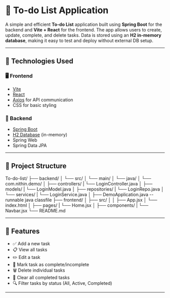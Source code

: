 # 📝 To-do List Application

A simple and efficient **To-do List** application built using **Spring Boot** for the backend and **Vite + React** for the frontend. The app allows users to create, update, complete, and delete tasks. Data is stored using an **H2 in-memory database**, making it easy to test and deploy without external DB setup.

---

## 🔧 Technologies Used

### 🖥️ Frontend
- [Vite](https://vitejs.dev/)
- [React](https://reactjs.org/)
- [Axios](https://axios-http.com/) for API communication
- CSS for basic styling

### 🚀 Backend
- [Spring Boot](https://spring.io/projects/spring-boot)
- [H2 Database](https://www.h2database.com/) (in-memory)
- Spring Web
- Spring Data JPA

---

## 📂 Project Structure

To-do-list/
├── backend/
│ └── src/
│ └── main/
│ └── java/
│ └── com.nithin.demo/
│ ├── controllers/
|   └── LoginController.java
│ ├── models/
|   └── LoginModel.java
│ ├── repositories/
|   └── LoginRepo.java
│ └── services/
|   └── LoginService.java
│ ├── DemoApplication.java -- runnable java classfile
├── frontend/
│ ├── src/
│ │ ├── App.jsx
│ └── index.html
│ ├── pages/
|   └── Home.jsx
│ ├── components/
|   └── Navbar.jsx
└── README.md


---

## 🧪 Features

- ✅ Add a new task
- 📋 View all tasks
- ✏️ Edit a task
- 🔁 Mark task as complete/incomplete
- 🗑️ Delete individual tasks
- 🧹 Clear all completed tasks
- 🔍 Filter tasks by status (All, Active, Completed)

---

